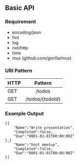 ## Basic API

### Requirement
- encoding/json
- fmt
- log
- net/http
- time
- mux (github.com/gorilla/mux)


### URI Pattern
| HTTP        | Pattern          | 
| ------------- |:-------------:| 
| GET     | /todos | 
| GET      | /todos/{todoId}      | 


### Example Output

```
[{
	"Name":"Write presentation",
	"Completed":false,
	"Due":"0001-01-01T00:00:00Z"
},{
	"Name":"host meetup",
	"Completed":false,
	"Due":"0001-01-01T00:00:00Z"
}]
```